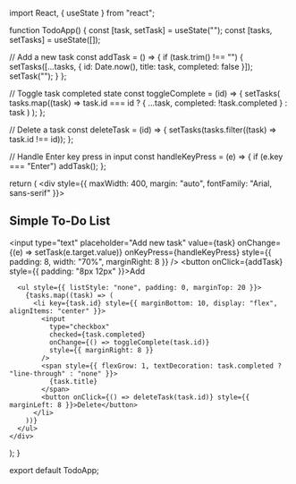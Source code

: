 import React, { useState } from "react";

function TodoApp() {
  const [task, setTask] = useState("");
  const [tasks, setTasks] = useState([]);

  // Add a new task
  const addTask = () => {
    if (task.trim() !== "") {
      setTasks([...tasks, { id: Date.now(), title: task, completed: false }]);
      setTask("");
    }
  };

  // Toggle task completed state
  const toggleComplete = (id) => {
    setTasks(
      tasks.map((task) =>
        task.id === id ? { ...task, completed: !task.completed } : task
      )
    );
  };

  // Delete a task
  const deleteTask = (id) => {
    setTasks(tasks.filter((task) => task.id !== id));
  };

  // Handle Enter key press in input
  const handleKeyPress = (e) => {
    if (e.key === "Enter") addTask();
  };

  return (
    <div style={{ maxWidth: 400, margin: "auto", fontFamily: "Arial, sans-serif" }}>
      <h2>Simple To-Do List</h2>
      <input
        type="text"
        placeholder="Add new task"
        value={task}
        onChange={(e) => setTask(e.target.value)}
        onKeyPress={handleKeyPress}
        style={{ padding: 8, width: "70%", marginRight: 8 }}
      />
      <button onClick={addTask} style={{ padding: "8px 12px" }}>Add</button>

      <ul style={{ listStyle: "none", padding: 0, marginTop: 20 }}>
        {tasks.map((task) => (
          <li key={task.id} style={{ marginBottom: 10, display: "flex", alignItems: "center" }}>
            <input
              type="checkbox"
              checked={task.completed}
              onChange={() => toggleComplete(task.id)}
              style={{ marginRight: 8 }}
            />
            <span style={{ flexGrow: 1, textDecoration: task.completed ? "line-through" : "none" }}>
              {task.title}
            </span>
            <button onClick={() => deleteTask(task.id)} style={{ marginLeft: 8 }}>Delete</button>
          </li>
        ))}
      </ul>
    </div>
  );
}

export default TodoApp;
